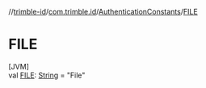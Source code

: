 //[trimble-id](../../../index.md)/[com.trimble.id](../index.md)/[AuthenticationConstants](index.md)/[FILE](-f-i-l-e.md)

# FILE

[JVM]\
val [FILE](-f-i-l-e.md): [String](https://docs.oracle.com/javase/8/docs/api/java/lang/String.html) = &quot;File&quot;
